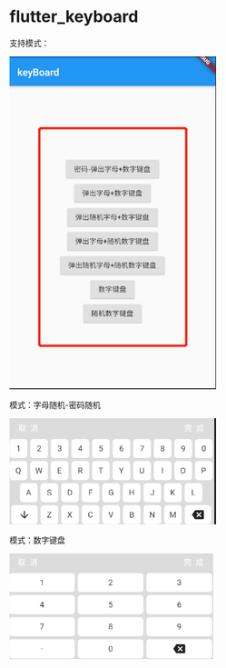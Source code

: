 # flutter_keyboard

 支持模式：
 
 ![image](https://github.com/hxw-haha/flutter_keyboard/raw/master/支持模式.png)

 模式：字母随机-密码随机
 
 ![image](https://github.com/hxw-haha/flutter_keyboard/raw/master/字母随机-密码随机.png)
  
 模式：数字键盘
 
 ![image](https://github.com/hxw-haha/flutter_keyboard/raw/master/数字键盘.png)
